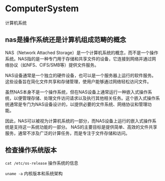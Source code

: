 # ComputerSystem
计算机系统

## nas是操作系统还是计算机组成范畴的概念

NAS（Network Attached Storage）是一个计算机系统的概念，而不是一个操作系统。NAS指的是一种专门用于存储和共享文件的设备，它连接到网络并通过网络协议（如NFS、CIFS/SMB等）提供文件服务。

NAS设备通常是一个独立的硬件设备，也可以是一个服务器上运行的软件服务。这些设备旨在简化文件共享和存储管理，使用户能够通过网络轻松访问文件。

虽然NAS本身不是一个操作系统，但在NAS设备上通常运行一种嵌入式操作系统，以便管理存储、处理文件访问请求以及执行其他相关任务。这个嵌入式操作系统通常是专门为NAS设备设计的，以提供必要的文件系统、网络协议和管理功能。

因此，NAS可以被视为计算机系统的一部分，而NAS设备上运行的嵌入式操作系统是支持这一系统功能的一部分。 NAS的主要目标是提供简单、高效的文件共享服务，通常不涉及广泛的计算任务，而是专注于文件存储和访问。


## 检查操作系统版本

`cat /etc/os-release` 操作系统的信息

`uname -a` 内核版本和系统架构
